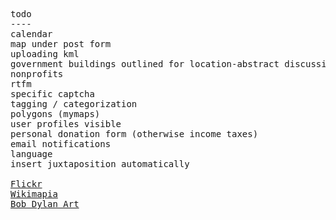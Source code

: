 <pre>
todo
----
calendar
map under post form
uploading kml
government buildings outlined for location-abstract discussion
nonprofits
rtfm
specific captcha
tagging / categorization
polygons (mymaps)
user profiles visible
personal donation form (otherwise income taxes)
email notifications
language
insert juxtaposition automatically

<a href="https://flickr.com" target="_blank">Flickr</a>
<a href="https://wikimapia.org" target="_blank">Wikimapia</a>
<a href="http://bobdylanart.com" target="_blank">Bob Dylan Art</a>
</pre>
